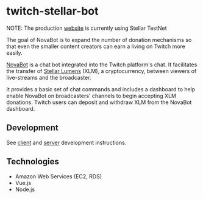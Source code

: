# twitch-stellar-bot

NOTE: The production [website](http://novabot.me) is currently using Stellar TestNet

The goal of NovaBot is to expand the number of donation mechanisms so that even the smaller content creators can earn a living on Twitch more easily.

[NovaBot](http://novabot.me) is a chat bot integrated into the Twitch platform's chat. It facilitates the transfer of [Stellar Lumens](https://www.stellar.org/) (XLM), a cryptocurrency, between viewers of live-streams and the broadcaster.

It provides a basic set of chat commands and includes a dashboard to help enable NovaBot on broadcasters' channels to begin accepting XLM donations. Twitch users can deposit and withdraw XLM from the NovaBot dashboard.

## Development

See [client](https://github.com/michael-luo/twitch-stellar-bot/tree/master/client/README.md) and [server](https://github.com/michael-luo/twitch-stellar-bot/blob/master/server/README.md) development instructions.

## Technologies

- Amazon Web Services (EC2, RDS)
- Vue.js
- Node.js
